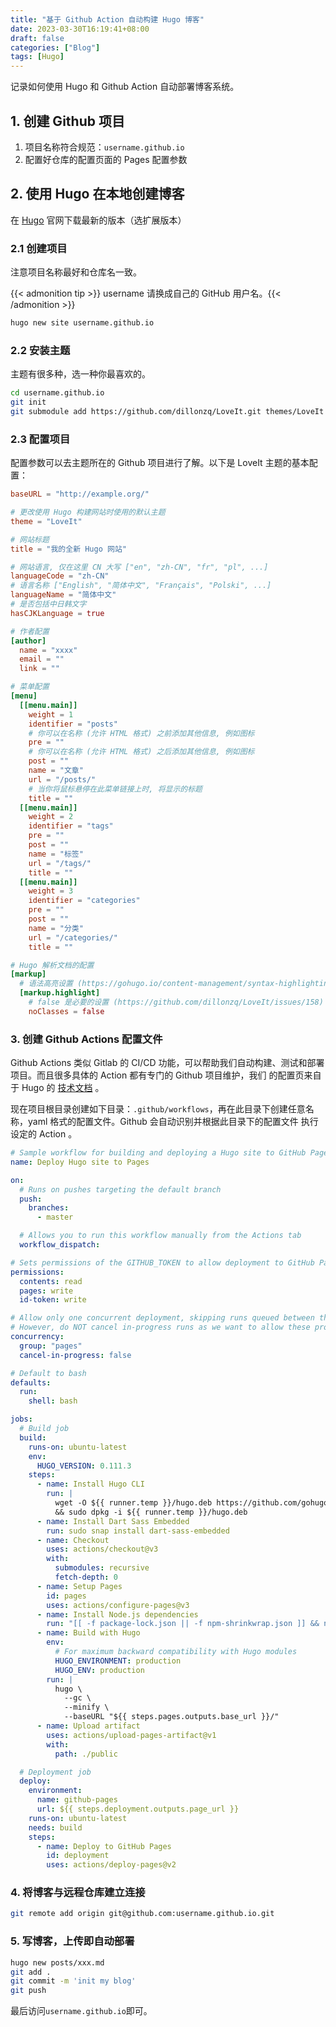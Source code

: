 ```yaml
---
title: "基于 Github Action 自动构建 Hugo 博客"
date: 2023-03-30T16:19:41+08:00
draft: false
categories: ["Blog"]
tags: [Hugo]
---
```


记录如何使用 Hugo 和 Github Action 自动部署博客系统。

<!--more-->

## 1. 创建 Github 项目
1. 项目名称符合规范：`username.github.io`
2. 配置好仓库的配置页面的 Pages 配置参数

## 2. 使用 Hugo 在本地创建博客
在 [Hugo](https://github.com/gohugoio/hugo/releases/tag/v0.111.3) 官网下载最新的版本（选扩展版本）

### 2.1 创建项目
注意项目名称最好和仓库名一致。

{{< admonition tip >}} username 请换成自己的 GitHub 用户名。{{< /admonition >}}
```bash
hugo new site username.github.io
```
### 2.2 安装主题
主题有很多种，选一种你最喜欢的。
```bash
cd username.github.io
git init
git submodule add https://github.com/dillonzq/LoveIt.git themes/LoveIt
```
### 2.3 配置项目
配置参数可以去主题所在的 Github 项目进行了解。以下是 LoveIt 主题的基本配置：
```toml
baseURL = "http://example.org/"

# 更改使用 Hugo 构建网站时使用的默认主题
theme = "LoveIt"

# 网站标题
title = "我的全新 Hugo 网站"

# 网站语言, 仅在这里 CN 大写 ["en", "zh-CN", "fr", "pl", ...]
languageCode = "zh-CN"
# 语言名称 ["English", "简体中文", "Français", "Polski", ...]
languageName = "简体中文"
# 是否包括中日韩文字
hasCJKLanguage = true

# 作者配置
[author]
  name = "xxxx"
  email = ""
  link = ""

# 菜单配置
[menu]
  [[menu.main]]
    weight = 1
    identifier = "posts"
    # 你可以在名称 (允许 HTML 格式) 之前添加其他信息, 例如图标
    pre = ""
    # 你可以在名称 (允许 HTML 格式) 之后添加其他信息, 例如图标
    post = ""
    name = "文章"
    url = "/posts/"
    # 当你将鼠标悬停在此菜单链接上时, 将显示的标题
    title = ""
  [[menu.main]]
    weight = 2
    identifier = "tags"
    pre = ""
    post = ""
    name = "标签"
    url = "/tags/"
    title = ""
  [[menu.main]]
    weight = 3
    identifier = "categories"
    pre = ""
    post = ""
    name = "分类"
    url = "/categories/"
    title = ""

# Hugo 解析文档的配置
[markup]
  # 语法高亮设置 (https://gohugo.io/content-management/syntax-highlighting)
  [markup.highlight]
    # false 是必要的设置 (https://github.com/dillonzq/LoveIt/issues/158)
    noClasses = false
```

### 3. 创建 Github Actions 配置文件
Github Actions 类似 Gitlab 的 CI/CD 功能，可以帮助我们自动构建、测试和部署项目。而且很多具体的 Action 都有专门的 Github 项目维护，我们
的配置页来自于 Hugo 的 [技术文档](https://gohugo.io/hosting-and-deployment/hosting-on-github/) 。

现在项目根目录创建如下目录：`.github/workflows`，再在此目录下创建任意名称，yaml 格式的配置文件。Github 会自动识别并根据此目录下的配置文件
执行设定的 Action 。
```yaml
# Sample workflow for building and deploying a Hugo site to GitHub Pages
name: Deploy Hugo site to Pages

on:
  # Runs on pushes targeting the default branch
  push:
    branches:
      - master

  # Allows you to run this workflow manually from the Actions tab
  workflow_dispatch:

# Sets permissions of the GITHUB_TOKEN to allow deployment to GitHub Pages
permissions:
  contents: read
  pages: write
  id-token: write

# Allow only one concurrent deployment, skipping runs queued between the run in-progress and latest queued.
# However, do NOT cancel in-progress runs as we want to allow these production deployments to complete.
concurrency:
  group: "pages"
  cancel-in-progress: false

# Default to bash
defaults:
  run:
    shell: bash

jobs:
  # Build job
  build:
    runs-on: ubuntu-latest
    env:
      HUGO_VERSION: 0.111.3
    steps:
      - name: Install Hugo CLI
        run: |
          wget -O ${{ runner.temp }}/hugo.deb https://github.com/gohugoio/hugo/releases/download/v${HUGO_VERSION}/hugo_extended_${HUGO_VERSION}_linux-amd64.deb \
          && sudo dpkg -i ${{ runner.temp }}/hugo.deb
      - name: Install Dart Sass Embedded
        run: sudo snap install dart-sass-embedded
      - name: Checkout
        uses: actions/checkout@v3
        with:
          submodules: recursive
          fetch-depth: 0
      - name: Setup Pages
        id: pages
        uses: actions/configure-pages@v3
      - name: Install Node.js dependencies
        run: "[[ -f package-lock.json || -f npm-shrinkwrap.json ]] && npm ci || true"
      - name: Build with Hugo
        env:
          # For maximum backward compatibility with Hugo modules
          HUGO_ENVIRONMENT: production
          HUGO_ENV: production
        run: |
          hugo \
            --gc \
            --minify \
            --baseURL "${{ steps.pages.outputs.base_url }}/"
      - name: Upload artifact
        uses: actions/upload-pages-artifact@v1
        with:
          path: ./public

  # Deployment job
  deploy:
    environment:
      name: github-pages
      url: ${{ steps.deployment.outputs.page_url }}
    runs-on: ubuntu-latest
    needs: build
    steps:
      - name: Deploy to GitHub Pages
        id: deployment
        uses: actions/deploy-pages@v2
```

### 4. 将博客与远程仓库建立连接
```bash
git remote add origin git@github.com:username.github.io.git
```

### 5. 写博客，上传即自动部署
```bash
hugo new posts/xxx.md
git add .
git commit -m 'init my blog'
git push
```
最后访问`username.github.io`即可。